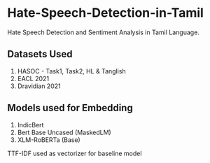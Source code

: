 # Hate-Speech-Detection-in-Tamil

Hate Speech Detection and Sentiment Analysis in Tamil Language.

## Datasets Used
1. HASOC - Task1, Task2, HL & Tanglish
2. EACL 2021
3. Dravidian 2021

## Models used for Embedding
1. IndicBert
2. Bert Base Uncased (MaskedLM)
3. XLM-RoBERTa (Base)

TTF-IDF used as vectorizer for baseline model
